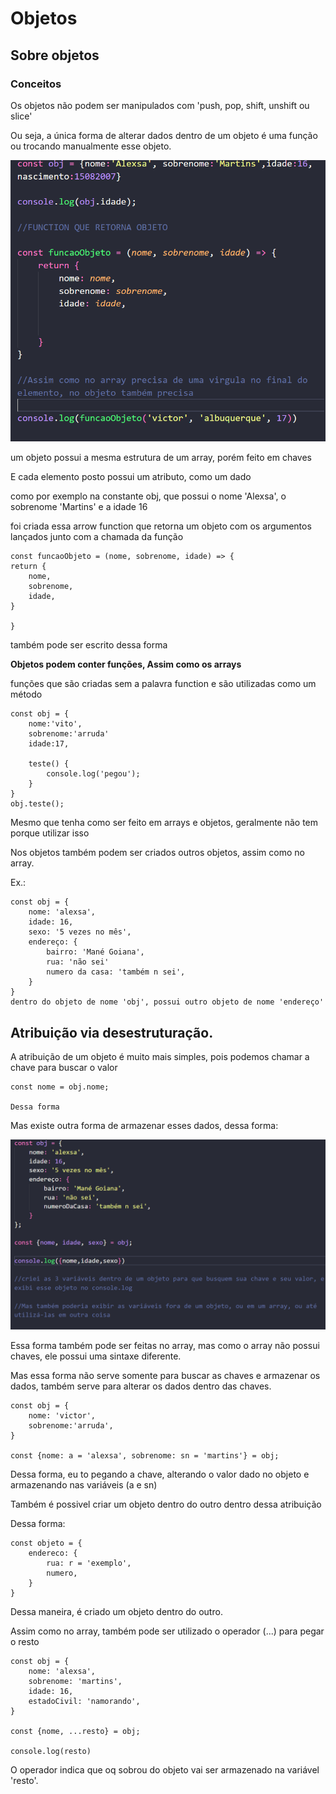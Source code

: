 # Objetos

## Sobre objetos

### Conceitos

Os objetos não podem ser manipulados com 'push, pop, shift, unshift ou slice'

Ou seja, a única forma de alterar dados dentro de um objeto é uma função ou trocando manualmente esse objeto.

![alt text](image.png)

um objeto possui a mesma estrutura de um array, porém feito em chaves

E cada elemento posto possui um atributo, como um dado 

como por exemplo na constante obj, que possui o nome 'Alexsa', o sobrenome 'Martins' e a idade 16

foi criada essa arrow function que retorna um objeto com os argumentos lançados junto com a chamada da função 

    const funcaoObjeto = (nome, sobrenome, idade) => {
    return {
        nome,
        sobrenome,
        idade,
    }

    }

também pode ser escrito dessa forma

<strong>Objetos podem conter funções, Assim como os arrays</strong>

funções que são criadas sem a palavra function e são utilizadas como um método

    const obj = {
        nome:'vito',
        sobrenome:'arruda'
        idade:17,

        teste() {
            console.log('pegou');
        }
    }
    obj.teste();

Mesmo que tenha como ser feito em arrays e objetos, geralmente não tem porque utilizar isso 

Nos objetos também podem ser criados outros objetos, assim como no array.

Ex.:

    const obj = {
        nome: 'alexsa',
        idade: 16,
        sexo: '5 vezes no mês',
        endereço: {
            bairro: 'Mané Goiana',
            rua: 'não sei'
            numero da casa: 'também n sei',
        }
    }
    dentro do objeto de nome 'obj', possui outro objeto de nome 'endereço'

## Atribuição via desestruturação.

A atribuição de um objeto é muito mais simples, pois podemos chamar a chave para buscar o valor 

    const nome = obj.nome;

    Dessa forma

Mas existe outra forma de armazenar esses dados, dessa forma:

![alt text](image-1.png)

Essa forma também pode ser feitas no array, mas como o array não possui chaves, ele possui uma sintaxe diferente.

Mas essa forma não serve somente para buscar as chaves e armazenar os dados, também serve para alterar os dados dentro das chaves.

    const obj = {
        nome: 'victor',
        sobrenome:'arruda',
    }

    const {nome: a = 'alexsa', sobrenome: sn = 'martins'} = obj;

Dessa forma, eu to pegando a chave, alterando o valor dado no objeto e armazenando nas variáveis (a e sn)

Também é possivel criar um objeto dentro do outro dentro dessa atribuição

Dessa forma:

    const objeto = {
        endereco: {
            rua: r = 'exemplo',
            numero,
        }
    }

Dessa maneira, é criado um objeto dentro do outro.

Assim como no array, também pode ser utilizado o operador (...) para pegar o resto

    const obj = {
        nome: 'alexsa',
        sobrenome: 'martins',
        idade: 16,
        estadoCivil: 'namorando',
    }

    const {nome, ...resto} = obj;

    console.log(resto)

O operador indica que oq sobrou do objeto vai ser armazenado na variável 'resto'.







